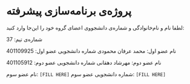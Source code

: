 # پروژه‌ی برنامه‌سازی پیشرفته
لطفا نام و نام‌خانوادگی و شماره‌ی دانشجووی اعضای گروه خود را این‌جا وارد کنید:

شماره‌ی تیم: 37

نام عضو اول: محمد عرفان محمودی
شماره دانشجویی عضو اول: 401109925

نام عضو دوم: مهرشاد دهقانی
شماره دانشجویی عضو دوم: 401105912

نام عضو سوم: `[FILL HERE]`
شماره دانشجویی عضو سوم: `[FILL HERE]`
